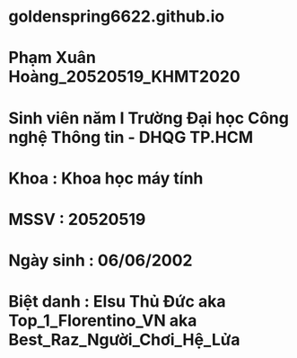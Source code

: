 # goldenspring6622.github.io
# Phạm Xuân Hoàng_20520519_KHMT2020
# Sinh viên năm I Trường Đại học Công nghệ Thông tin - DHQG TP.HCM
# Khoa : Khoa học máy tính
# MSSV : 20520519
# Ngày sinh : 06/06/2002
# Biệt danh : Elsu Thủ Đức aka Top_1_Florentino_VN aka Best_Raz_Người_Chơi_Hệ_Lửa
